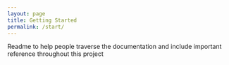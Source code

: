 ```yaml
---
layout: page
title: Getting Started
permalink: /start/
---
```


Readme to help people traverse the documentation and include important reference throughout this project


